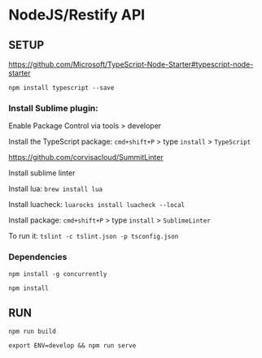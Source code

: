# NodeJS/Restify API


## SETUP

https://github.com/Microsoft/TypeScript-Node-Starter#typescript-node-starter	

`npm install typescript --save`



### Install Sublime plugin:

Enable Package Control via tools > developer

Install the TypeScript package: `cmd+shift+P` > type `install` > `TypeScript`


https://github.com/corvisacloud/SummitLinter

Install sublime linter

Install lua: `brew install lua`

Install luacheck: `luarocks install luacheck --local`

Install package: `cmd+shift+P` > type `install` > `SublimeLinter`


To run it: `tslint -c tslint.json -p tsconfig.json`



### Dependencies

`npm install -g concurrently`

`npm install`



## RUN

`npm run build`

`export ENV=develop && npm run serve`






